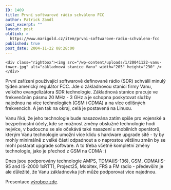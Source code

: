 ```yaml
---
ID: 1409
title: První softwarové rádio schváleno FCC
author: Patrick Zandl
post_excerpt: ""
layout: post
oldlink: >
  https://www.marigold.cz/item/prvni-softwarove-radio-schvaleno-fcc
published: true
post_date: 2004-11-22 08:28:00
---
```

	<div class="rightbox"><img src="/wp-content/uploads/1/20041122-vanu-tower.jpg" alt="základnová stanice Vanu" width="205" height="230" /></div>
<p>
První zařízení používající softwarově definované rádio (SDR) schválil minulý týden americký regulátor FCC. Jde o základnovou stanici firmy Vanu, velkého evangelizátora SDR technologie. Základnová stanice pracuje ve frekvenčním pásmu 20 MHz - 3 GHz a je schopna poskytovat služby najednou na více technologiích (GSM i CDMA) a na více odlišných frekvencích. A jen tak na okraj, celá je postavená na Linuxu. </p>

<p>
Vanu říká, že jeho technologie bude nasazována zatím spíše pro vojenské a bezpečnostní účely, kde se možnost změny obslužné technologie hodí nejvíce, v budoucnu se ale očekává také nasazení u mobilních operátorů, kterým Vanu technologie umožní více klidu s hardware upgrade sítě - ty by mohly minimálně z velké části odpadnout a o naprostou většinu změn by se mohl postarat upgrade software. A to třeba včetně kompletní změny technologie, jako je přechod z GSM na CDMA :)</p>

<p>
Dnes jsou podporovány technologie AMPS, TDMA(IS-136), GSM, CDMA(IS-95 and IS-2000 1xRTT), Project25, Mobitex, FRS a FM radio - především je ale důležité, že Vanu základnovka jich může podporovat více najednou. </p>

<p>
Presentace <a href="http://vanu.com">výrobce zde</a>.
</p>
